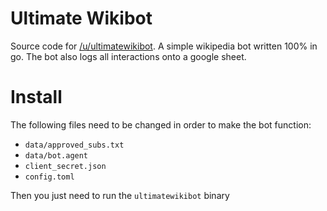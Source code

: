 # Ultimate Wikibot

Source code for [/u/ultimatewikibot](https://reddit.com/r/ultimatewikibot). A simple wikipedia bot written 100% in go. The bot also logs all interactions onto a google sheet.

# Install

The following files need to be changed in order to make the bot function:

- `data/approved_subs.txt`
- `data/bot.agent`
- `client_secret.json`
- `config.toml`

Then you just need to run the `ultimatewikibot` binary
